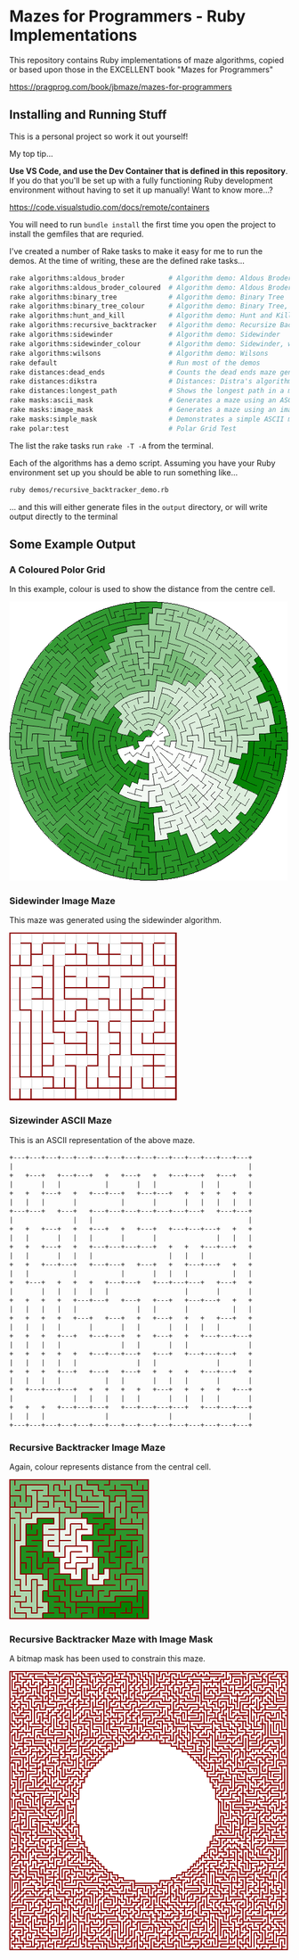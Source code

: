 # Mazes for Programmers - Ruby Implementations

This repository contains Ruby implementations of maze algorithms, copied or based upon those in the EXCELLENT book "Mazes for Programmers"

<https://pragprog.com/book/jbmaze/mazes-for-programmers> 

## Installing and Running Stuff

This is a personal project so work it out yourself! 

My top tip...

**Use VS Code, and use the Dev Container that is defined in this repository**. If you do that you'll be set up with a fully functioning Ruby development environment without having to set it up manually! Want to know more...?

<https://code.visualstudio.com/docs/remote/containers>

You will need to run `bundle install` the first time you open the project to install the gemfiles that are requried.

I've created a number of Rake tasks to make it easy for me to run the demos. At the time of writing, these are the defined rake tasks...

``` bash
rake algorithms:aldous_broder           # Algorithm demo: Aldous Broder
rake algorithms:aldous_broder_coloured  # Algorithm demo: Aldous Broder, with colour
rake algorithms:binary_tree             # Algorithm demo: Binary Tree
rake algorithms:binary_tree_colour      # Algorithm demo: Binary Tree, with colour
rake algorithms:hunt_and_kill           # Algorithm demo: Hunt and Kill
rake algorithms:recursive_backtracker   # Algorithm demo: Recursize Backtracker
rake algorithms:sidewinder              # Algorithm demo: Sidewinder
rake algorithms:sidewinder_colour       # Algorithm demo: Sidewinder, with colour
rake algorithms:wilsons                 # Algorithm demo: Wilsons
rake default                            # Run most of the demos
rake distances:dead_ends                # Counts the dead ends maze generated with a selection of algoritms
rake distances:dikstra                  # Distances: Distra's algorithm
rake distances:longest_path             # Shows the longest path in a maze
rake masks:ascii_mask                   # Generates a maze using an ASCII mask
rake masks:image_mask                   # Generates a maze using an image mask
rake masks:simple_mask                  # Demonstrates a simple ASCII mask
rake polar:test                         # Polar Grid Test
```

The list the rake tasks run `rake -T -A` from the terminal. 

Each of the algorithms has a demo script. Assuming you have your Ruby environment set up you should be able to run something like...

```bash
ruby demos/recursive_backtracker_demo.rb
```

... and this will either generate files in the `output` directory, or will write output directly to the terminal

## Some Example Output

### A Coloured Polor Grid 
In this example, colour is used to show the distance from the centre cell.


![](examples/polar_grid.png)

### Sidewinder Image Maze
This maze was generated using the sidewinder algorithm.

![](examples/sidewinder.png)

### Sizewinder ASCII Maze
This is an ASCII representation of the above maze.


``` text
+---+---+---+---+---+---+---+---+---+---+---+---+---+---+---+
|                                                           |
+   +---+   +---+---+   +   +---+   +   +---+---+   +---+   +
|       |   |           |       |   |           |   |       |
+   +   +---+   +   +---+---+   +---+---+   +   +   +   +   +
|   |   |       |           |       |       |   |   |   |   |
+---+---+   +---+   +---+---+---+---+---+---+---+   +---+---+
|               |   |                                       |
+   +   +---+   +   +---+   +   +---+   +---+---+---+   +   +
|   |       |   |   |       |       |               |   |   |
+   +   +---+   +   +---+---+---+---+   +   +   +---+---+   +
|   |       |   |   |                   |   |   |           |
+   +   +---+---+   +---+---+   +---+   +   +---+---+   +   +
|   |           |           |       |   |   |           |   |
+   +---+   +   +   +   +---+---+   +---+---+---+   +---+   +
|       |   |   |   |   |                   |       |       |
+   +   +   +   +---+---+   +---+   +---+   +---+---+   +   +
|   |   |   |   |               |   |       |           |   |
+   +   +   +   +---+   +---+   +   +---+   +   +   +---+   +
|   |   |   |       |       |   |       |   |   |   |       |
+   +   +   +---+   +---+---+   +   +---+   +   +---+---+---+
|   |   |   |               |   |       |   |               |
+   +   +   +   +   +---+---+---+   +---+   +---+---+---+   +
|   |   |   |   |               |   |               |       |
+   +   +   +---+   +---+   +---+   +   +   +   +---+---+   +
|   |   |   |           |   |       |   |   |       |       |
+   +---+---+---+   +   +   +   +   +---+   +   +   +   +---+
|               |   |   |   |   |       |   |   |   |       |
+   +   +   +---+---+---+   +---+---+---+---+   +---+---+---+
|   |   |               |               |                   |
+---+---+---+---+---+---+---+---+---+---+---+---+---+---+---+

```
### Recursive Backtracker Image Maze
Again, colour represents distance from the central cell.

![](examples/recursive_backtracker.png)

### Recursive Backtracker Maze with Image Mask
A bitmap mask has been used to constrain this maze.

![](examples/image_mask.png)
 